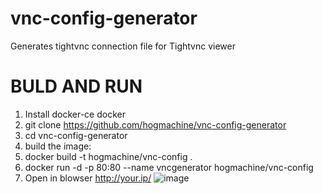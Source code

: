 # vnc-config-generator
Generates tightvnc connection file for Tightvnc viewer
# BULD AND RUN
1. Install docker-ce docker
1. git clone https://github.com/hogmachine/vnc-config-generator
1. cd vnc-config-generator
1. build the image:
1. docker build -t hogmachine/vnc-config .
2. docker run -d -p 80:80 --name vncgenerator hogmachine/vnc-config
3. Open in blowser http://your.ip/
![image](https://user-images.githubusercontent.com/39591816/196891722-f0bcace5-3892-4679-94d2-e10a6dd2e5c7.png)

